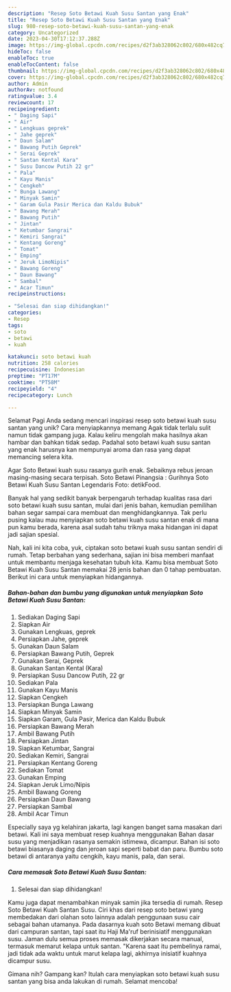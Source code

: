 ```yaml
---
description: "Resep Soto Betawi Kuah Susu Santan yang Enak"
title: "Resep Soto Betawi Kuah Susu Santan yang Enak"
slug: 980-resep-soto-betawi-kuah-susu-santan-yang-enak
category: Uncategorized
date: 2023-04-30T17:12:37.288Z
image: https://img-global.cpcdn.com/recipes/d2f3ab328062c802/680x482cq70/soto-betawi-kuah-susu-santan-foto-resep-utama.jpg
hideToc: false
enableToc: true
enableTocContent: false
thumbnail: https://img-global.cpcdn.com/recipes/d2f3ab328062c802/680x482cq70/soto-betawi-kuah-susu-santan-foto-resep-utama.jpg
cover: https://img-global.cpcdn.com/recipes/d2f3ab328062c802/680x482cq70/soto-betawi-kuah-susu-santan-foto-resep-utama.jpg
author: Admin
authorAv: notfound
ratingvalue: 3.4
reviewcount: 17
recipeingredient:
- " Daging Sapi"
- " Air"
- " Lengkuas geprek"
- " Jahe geprek"
- " Daun Salam"
- " Bawang Putih Geprek"
- " Serai Geprek"
- " Santan Kental Kara"
- " Susu Dancow Putih 22 gr"
- " Pala"
- " Kayu Manis"
- " Cengkeh"
- " Bunga Lawang"
- " Minyak Samin"
- " Garam Gula Pasir Merica dan Kaldu Bubuk"
- " Bawang Merah"
- " Bawang Putih"
- " Jintan"
- " Ketumbar Sangrai"
- " Kemiri Sangrai"
- " Kentang Goreng"
- " Tomat"
- " Emping"
- " Jeruk LimoNipis"
- " Bawang Goreng"
- " Daun Bawang"
- " Sambal"
- " Acar Timun"
recipeinstructions:

- "Selesai dan siap dihidangkan!"
categories:
- Resep
tags:
- soto
- betawi
- kuah

katakunci: soto betawi kuah 
nutrition: 258 calories
recipecuisine: Indonesian
preptime: "PT17M"
cooktime: "PT58M"
recipeyield: "4"
recipecategory: Lunch

---
```



Selamat Pagi Anda sedang mencari inspirasi resep soto betawi kuah susu santan yang unik? Cara menyiapkannya memang Agak tidak terlalu sulit namun tidak gampang juga. Kalau keliru mengolah maka hasilnya akan hambar dan bahkan tidak sedap. Padahal soto betawi kuah susu santan yang enak harusnya kan mempunyai aroma dan rasa yang dapat memancing selera kita.


Agar Soto Betawi kuah susu rasanya gurih enak. Sebaiknya rebus jeroan masing-masing secara terpisah. Soto Betawi Pinangsia : Gurihnya Soto Betawi Kuah Susu Santan Legendaris Foto: detikFood.

Banyak hal yang sedikit banyak berpengaruh terhadap kualitas rasa dari soto betawi kuah susu santan, mulai dari jenis bahan, kemudian pemilihan bahan segar sampai cara membuat dan menghidangkannya. Tak perlu pusing kalau mau menyiapkan soto betawi kuah susu santan enak di mana pun kamu berada, karena asal sudah tahu triknya maka hidangan ini dapat jadi sajian spesial.


Nah, kali ini kita coba, yuk, ciptakan soto betawi kuah susu santan sendiri di rumah. Tetap berbahan yang sederhana, sajian ini bisa memberi manfaat untuk membantu menjaga kesehatan tubuh kita. Kamu bisa membuat Soto Betawi Kuah Susu Santan memakai 28 jenis bahan dan 0 tahap pembuatan. Berikut ini cara untuk menyiapkan hidangannya.

<!--inarticleads1-->

##### Bahan-bahan dan bumbu yang digunakan untuk menyiapkan Soto Betawi Kuah Susu Santan:

1. Sediakan  Daging Sapi
1. Siapkan  Air
1. Gunakan  Lengkuas, geprek
1. Persiapkan  Jahe, geprek
1. Gunakan  Daun Salam
1. Persiapkan  Bawang Putih, Geprek
1. Gunakan  Serai, Geprek
1. Gunakan  Santan Kental (Kara)
1. Persiapkan  Susu Dancow Putih, 22 gr
1. Sediakan  Pala
1. Gunakan  Kayu Manis
1. Siapkan  Cengkeh
1. Persiapkan  Bunga Lawang
1. Siapkan  Minyak Samin
1. Siapkan  Garam, Gula Pasir, Merica dan Kaldu Bubuk
1. Persiapkan  Bawang Merah
1. Ambil  Bawang Putih
1. Persiapkan  Jintan
1. Siapkan  Ketumbar, Sangrai
1. Sediakan  Kemiri, Sangrai
1. Persiapkan  Kentang Goreng
1. Sediakan  Tomat
1. Gunakan  Emping
1. Siapkan  Jeruk Limo/Nipis
1. Ambil  Bawang Goreng
1. Persiapkan  Daun Bawang
1. Persiapkan  Sambal
1. Ambil  Acar Timun


Especially saya yg kelahiran jakarta, lagi kangen banget sama masakan dari betawi. Kali ini saya membuat resep kuahnya menggunakan Bahan dasar susu yang menjadikan rasanya semakin istimewa, dicampur. Bahan isi soto betawi biasanya daging dan jeroan sapi seperti babat dan paru. Bumbu soto betawi di antaranya yaitu cengkih, kayu manis, pala, dan serai. 

<!--inarticleads2-->

##### Cara memasak Soto Betawi Kuah Susu Santan:


1. Selesai dan siap dihidangkan!

Kamu juga dapat menambahkan minyak samin jika tersedia di rumah. Resep Soto Betawi Kuah Santan Susu. Ciri khas dari resep soto betawi yang membedakan dari olahan soto lainnya adalah penggunaan susu cair sebagai bahan utamanya. Pada dasarnya kuah soto Betawi memang dibuat dari campuran santan, tapi saat itu Haji Ma&#39;ruf berinisiatif menggunakan susu. Jaman dulu semua proses memasak dikerjakan secara manual, termasuk memarut kelapa untuk santan. &#34;Karena saat itu pembelinya ramai, jadi tidak ada waktu untuk marut kelapa lagi, akhirnya inisiatif kuahnya dicampur susu. 

Gimana nih? Gampang kan? Itulah cara menyiapkan soto betawi kuah susu santan yang bisa anda lakukan di rumah. Selamat mencoba!
